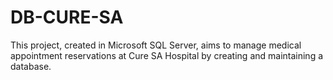 # DB-CURE-SA
This project, created in Microsoft SQL Server, aims to manage medical appointment reservations at Cure SA Hospital by creating and maintaining a database.
